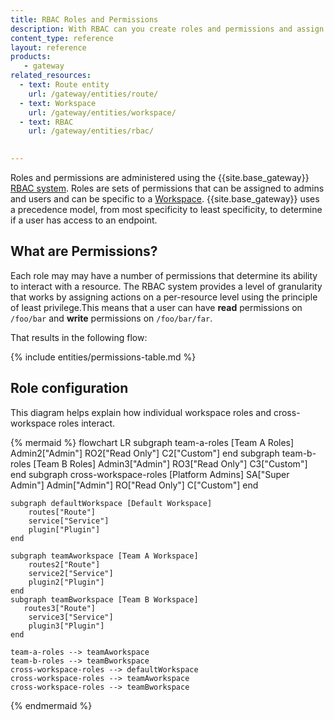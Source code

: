 ```yaml
---
title: RBAC Roles and Permissions
description: With RBAC can you create roles and permissions and assign them to users. These rules can vary across workspaces.
content_type: reference
layout: reference
products:
   - gateway
related_resources:
  - text: Route entity
    url: /gateway/entities/route/
  - text: Workspace
    url: /gateway/entities/workspace/
  - text: RBAC
    url: /gateway/entities/rbac/

   
---
```


Roles and permissions are administered using the {{site.base_gateway}} [RBAC system](/gateway/entities/rbac/). Roles are sets of permissions that can be assigned to admins and users and can be specific to a [Workspace](/gateway/entities/workspace). {{site.base_gateway}} uses a precedence model, from most specificity to least specificity, to determine if a user has access to an endpoint.

## What are Permissions?

Each role may may have a number of permissions that determine its ability to interact with a resource. The RBAC system provides a level of granularity that works by assigning actions on a per-resource level using the principle of least privilege.This means that a user can have **read** permissions on `/foo/bar` and **write** permissions on `/foo/bar/far`. 

That results in the following flow: 



{% include entities/permissions-table.md %}


## Role configuration

This diagram helps explain how individual workspace roles and cross-workspace roles interact. 

{% mermaid %}
flowchart LR
    subgraph team-a-roles [Team A Roles]
        Admin2["Admin"]
        RO2["Read Only"]
        C2["Custom"]
    end 
    subgraph team-b-roles [Team B Roles]
        Admin3["Admin"]
        RO3["Read Only"]
        C3["Custom"]
    end 
    subgraph cross-workspace-roles [Platform Admins]
        SA["Super Admin"]
        Admin["Admin"]
        RO["Read Only"]
        C["Custom"]
    end 

    subgraph defaultWorkspace [Default Workspace]
        routes["Route"]
        service["Service"]
        plugin["Plugin"]
    end

    subgraph teamAworkspace [Team A Workspace]
        routes2["Route"]
        service2["Service"]
        plugin2["Plugin"]
    end
    subgraph teamBworkspace [Team B Workspace]
       routes3["Route"]
        service3["Service"]
        plugin3["Plugin"]
    end

    team-a-roles --> teamAworkspace
    team-b-roles --> teamBworkspace
    cross-workspace-roles --> defaultWorkspace
    cross-workspace-roles --> teamAworkspace
    cross-workspace-roles --> teamBworkspace


{% endmermaid %}